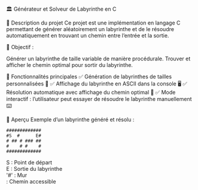 🏛️ Générateur et Solveur de Labyrinthe en C

📝 Description du projet
Ce projet est une implémentation en langage C permettant de générer aléatoirement un labyrinthe et de le résoudre automatiquement en trouvant un chemin entre l’entrée et la sortie.

🎯 Objectif :

Générer un labyrinthe de taille variable de manière procédurale.
Trouver et afficher le chemin optimal pour sortir du labyrinthe.

🚀 Fonctionnalités principales
✅ Génération de labyrinthes de tailles personnalisées 📏
✅ Affichage du labyrinthe en ASCII dans la console 🖥️
✅ Résolution automatique avec affichage du chemin optimal 🏁
✅ Mode interactif : l’utilisateur peut essayer de résoudre le labyrinthe manuellement ⌨️

📸 Aperçu
Exemple d’un labyrinthe généré et résolu :

```console
#############
#S  #      E#
# ## # ### ##
#    # #    #
#############
```
S : Point de départ  
E : Sortie du labyrinthe  
'#' : Mur  
: Chemin accessible
